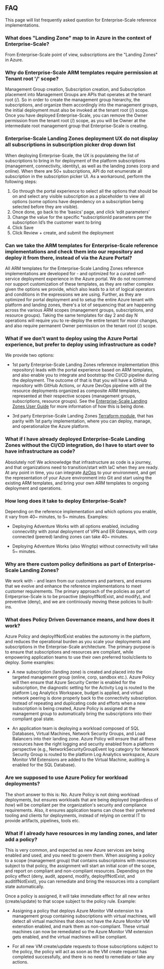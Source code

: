 ## FAQ

This page will list frequently asked question for Enterprise-Scale reference implementations.

### What does "Landing Zone" map to in Azure in the context of Enterprise-Scale?

From Enterprise-Scale point of view, subscriptions are the "Landing Zones" in Azure.

### Why do Enterprise-Scale ARM templates require permission at Tenant root '/' scope?

Management Group creation, Subscription creation, and Subscription placement into Management Groups are APIs that operates at the tenant root (/). So in order to create the management group hierarchy, the subscriptions, and organize them accordingly into the management groups, the initial deployment must also be invoked at the tenant root (/) scope.
Once you have deployed Enterprise-Scale, you can remove the Owner permission from the tenant root (/) scope, as you will be Owner at the intermediate root management group that Enterprise-Scale is creating.

### Enterprise-Scale Landing Zones deployment UX do not display all subscriptions in subscription picker drop down list

When deploying Enterprise-Scale, the UX is populateing the list of subscriptions to bring in for deployment of the platform subscriptions (management, connectivity, identity), as well as the landing zones (corp and online). When there are 50+ subscriptions, API do not enumerate all subscription in the subscription picker UI. As a workaround, perform the following steps:

1) Go through the portal experience to select all the options that should be on and select any visible subscription as a placeholder to view all options (some options have dependency on a subscription being selected before they are visible). 
2) Once done, go back to the ‘basics’ page, and click ‘edit parameters’
3) Change the value for the specific *subscriptionId parameters per the subscription Id’s the customer want to bring
4) Click Save
5) Click Review + create, and submit the deployment

### Can we take the ARM templates for Enterprise-Scale reference implementations and check them into our repository and deploy it from there, instead of via the Azure Portal?

All ARM templates for the Enterprise-Scale Landing Zones reference implementations are developed for - and optimized for a curated self-service deployment experience in the Azure portal.
We do not recommend nor support customization of these templates, as they are rather complex given the options we provide, which also leads to a lot of logical operators and conditions in the expressions we are using. Further, as they are optimized for portal deployment and to setup the entire Azure tenant with platform and landing zones, there's a lot of sequencing that are happening across the various ARM scopes (management groups, subscriptions, and resource groups). Taking the same templates for day 2 and day N operations will require you to re-deploy the entire tenant for minor changes, and also require permanent Owner permission on the tenant root (/) scope.

### What if we don't want to deploy using the Azure Portal experience, but prefer to deploy using infrastructure as code?

We provide two options:

* 1st party Enterprise-Scale Landing Zones reference implementation (this repository) leads with the portal experience based on ARM templates, and also enable you to integrate and bootstrap the CI/CD pipeline during the deployment. The outcome of that is that you will have a GitHub repository with GitHub Actions, or Azure DevOps pipeline with *all* the resource deployments organized as composite ARM templates, represented at their respective scopes (management groups, subscriptions, resource groups). See the [Enterprise-Scale Landing Zones User Guide](https://github.com/Azure/Enterprise-Scale/wiki/Deploying-Enterprise-Scale#reference-implementation-deployment) for more information of how this is being done.

* 3rd party Enterprise-Scale Landing Zones [Terraform module](https://github.com/Azure/terraform-azurerm-caf-enterprise-scale#terraform-module-for-cloud-adoption-framework-enterprise-scale), that has parity with 1st party implementation, where you can deploy, manage, and operationalize the Azure platform.

### What if I have already deployed Enterprise-Scale Landing Zones without the CI/CD integration, do I have to start over to have infrastructure as code?

Absolutely not! We acknowledge that infrastructure as code is a journey, and that organizations need to transition/start with IaC when they are ready. At any point in time, you can integrate [AzOps](https://github.com/Azure/AzOps-Accelerator) to your environment, and get the representation of your Azure environment into Git and start using the existing ARM templates, and bring your own ARM templates to ongoing deployment and operations.

### How long does it take to deploy Enterprise-Scale?

Depending on the reference implementation and which options you enable, it vary from 40~ minutes, to 5~ minutes.
Examples:

* Deploying Adventure Works with all options enabled, including connecvitity with zonal deployment of VPN and ER Gateways, with corp connected (peered) landing zones can take 40~ minutes.

* Deploying Adventure Works (also Wingtip) without connectivity will take 5~ minutes.

### Why are there custom policy definitions as part of Enterprise-Scale Landing Zones?

We work with - and learn from our customers and partners, and ensures that we evolve and enhance the reference implementations to meet customer requirements. The primary approach of the policies as part of Entperprise-Scale is to be proactive (deployIfNotExist, and modify), and preventive (deny), and we are continiously moving these policies to built-ins.

### What does Policy Driven Governance means, and how does it work?

Azure Policy and deployIfNotExist enables the autonomy in the platform, and reduces the operational burden as you scale your deployments and subscriptions in the Enterprise-Scale architecture. The primary purpose is to ensure that subscriptions and resources are compliant, while empowering application teams to use their own preferred tools/clients to deploy.
Some examples:

* A new subscription (landing zone) is created and placed into the targeted management group (online, corp, sandbox etc.). Azure Policy will then ensure that Azure Security Center is enabled for the subscription, the diagnostic setting for the Activity Log is routed to the platform Log Analytics Workspace, budget is applied, and virtual network peering is done properly back to the connectivity subscription. Instead of repeating and duplicating code and efforts when a new subscription is being created, Azure Policy is assigned at the management group to automatically bring the subscriptions into their compliant goal state.

* An application team is deploying a workload composed of SQL Databases, Virtual Machines, Network Security Groups, and Load Balancers into their landing zone. Azure Policy will ensure that all these resources have the right logging and security enabled from a platform perspective (e.g., NetworkSecurityGroupEvent log category for Network Security Group is routed to the platform Log Analytics workspace, Azure Monitor VM Extensions are added to the Virtual Machine, auditing is enabled for the SQL Database).

### Are we supposed to use Azure Policy for workload deployments?

The short answer to this is: No.
Azure Policy is not doing workload deployments, but ensures workloads that are being deployed (regardless of *how*) will be compliant per the organization's security and compliance requirements. Also, it ensures application teams can chose their preferred tooling and clients for deployments, instead of relying on central IT to provide artifacts, pipelines, tools etc.

### What if I already have resources in my landing zones, and later add a policy?

This is very common, and expected as new Azure services are being enabled and used, and you need to govern them. When assigning a policy to a scope (management group) that contains subscriptoins with resources subject to that policy, the assignment will start an initial *scan* of the scope, and report on compliant and non-compliant resources. Depending on the policy effect (deny, audit, append, modify, deployIfNotExist, and auditIfNotExist), you can remediate and bring the resources into a compliant state automatically.

Once a policy is assigned, it will take immediate effect for all new *writes* (create/update) to that scope subject to the policy rule.
Example:

* Assigning a policy that deploys Azure Monitor VM extension to a management group containing subscriptions with virtual machines, will detect all virtual machines that does not have the Azure Monitor VM extenstion enabled, and mark them as non-compliant. These virtual machines can now be remediated so the Azure Monitor VM extension gets enabled, and the virtual machines will be compliant.

* For all new VM create/update requests to those subscriptions subject to the policy, the policy will act as soon as the VM create request has completed successfully, and there is no need to remediate or take any actions.